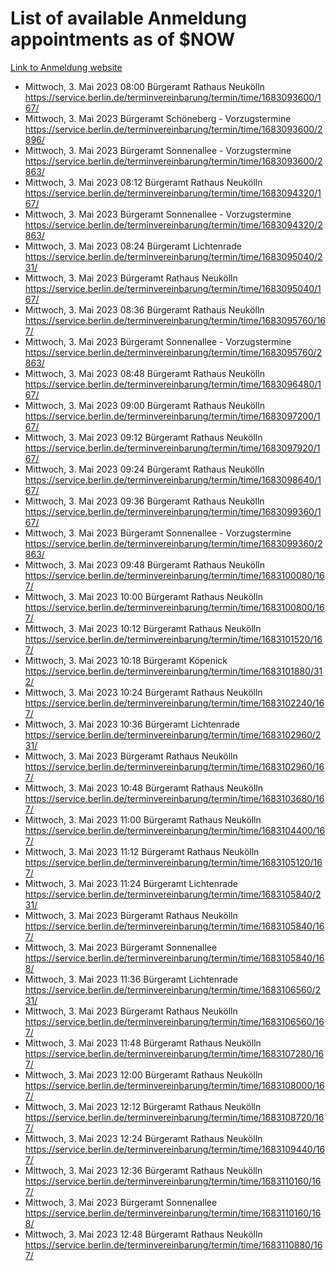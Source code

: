 # List of available Anmeldung appointments as of $NOW
[Link to Anmeldung website](https://service.berlin.de/terminvereinbarung/termin/tag.php?termin=1&anliegen[]=120686&dienstleisterlist=122210,122217,327316,122219,327312,122227,327314,122231,327346,122243,327348,122254,122252,329742,122260,329745,122262,329748,122271,327278,122273,327274,122277,327276,330436,122280,327294,122282,327290,122284,327292,122291,327270,122285,327266,122286,327264,122296,327268,150230,329760,122297,327286,122294,327284,122312,329763,122314,329775,122304,327330,122311,327334,122309,327332,317869,122281,327352,122279,329772,122283,122276,327324,122274,327326,122267,329766,122246,327318,122251,327320,122257,327322,122208,327298,122226,327300&herkunft=http%3A%2F%2Fservice.berlin.de%2Fdienstleistung%2F120686%2F)
- Mittwoch, 3. Mai 2023 08:00 Bürgeramt Rathaus Neukölln https://service.berlin.de/terminvereinbarung/termin/time/1683093600/167/
- Mittwoch, 3. Mai 2023  Bürgeramt Schöneberg - Vorzugstermine https://service.berlin.de/terminvereinbarung/termin/time/1683093600/2896/
- Mittwoch, 3. Mai 2023  Bürgeramt Sonnenallee - Vorzugstermine https://service.berlin.de/terminvereinbarung/termin/time/1683093600/2863/
- Mittwoch, 3. Mai 2023 08:12 Bürgeramt Rathaus Neukölln https://service.berlin.de/terminvereinbarung/termin/time/1683094320/167/
- Mittwoch, 3. Mai 2023  Bürgeramt Sonnenallee - Vorzugstermine https://service.berlin.de/terminvereinbarung/termin/time/1683094320/2863/
- Mittwoch, 3. Mai 2023 08:24 Bürgeramt Lichtenrade https://service.berlin.de/terminvereinbarung/termin/time/1683095040/231/
- Mittwoch, 3. Mai 2023  Bürgeramt Rathaus Neukölln https://service.berlin.de/terminvereinbarung/termin/time/1683095040/167/
- Mittwoch, 3. Mai 2023 08:36 Bürgeramt Rathaus Neukölln https://service.berlin.de/terminvereinbarung/termin/time/1683095760/167/
- Mittwoch, 3. Mai 2023  Bürgeramt Sonnenallee - Vorzugstermine https://service.berlin.de/terminvereinbarung/termin/time/1683095760/2863/
- Mittwoch, 3. Mai 2023 08:48 Bürgeramt Rathaus Neukölln https://service.berlin.de/terminvereinbarung/termin/time/1683096480/167/
- Mittwoch, 3. Mai 2023 09:00 Bürgeramt Rathaus Neukölln https://service.berlin.de/terminvereinbarung/termin/time/1683097200/167/
- Mittwoch, 3. Mai 2023 09:12 Bürgeramt Rathaus Neukölln https://service.berlin.de/terminvereinbarung/termin/time/1683097920/167/
- Mittwoch, 3. Mai 2023 09:24 Bürgeramt Rathaus Neukölln https://service.berlin.de/terminvereinbarung/termin/time/1683098640/167/
- Mittwoch, 3. Mai 2023 09:36 Bürgeramt Rathaus Neukölln https://service.berlin.de/terminvereinbarung/termin/time/1683099360/167/
- Mittwoch, 3. Mai 2023  Bürgeramt Sonnenallee - Vorzugstermine https://service.berlin.de/terminvereinbarung/termin/time/1683099360/2863/
- Mittwoch, 3. Mai 2023 09:48 Bürgeramt Rathaus Neukölln https://service.berlin.de/terminvereinbarung/termin/time/1683100080/167/
- Mittwoch, 3. Mai 2023 10:00 Bürgeramt Rathaus Neukölln https://service.berlin.de/terminvereinbarung/termin/time/1683100800/167/
- Mittwoch, 3. Mai 2023 10:12 Bürgeramt Rathaus Neukölln https://service.berlin.de/terminvereinbarung/termin/time/1683101520/167/
- Mittwoch, 3. Mai 2023 10:18 Bürgeramt Köpenick https://service.berlin.de/terminvereinbarung/termin/time/1683101880/312/
- Mittwoch, 3. Mai 2023 10:24 Bürgeramt Rathaus Neukölln https://service.berlin.de/terminvereinbarung/termin/time/1683102240/167/
- Mittwoch, 3. Mai 2023 10:36 Bürgeramt Lichtenrade https://service.berlin.de/terminvereinbarung/termin/time/1683102960/231/
- Mittwoch, 3. Mai 2023  Bürgeramt Rathaus Neukölln https://service.berlin.de/terminvereinbarung/termin/time/1683102960/167/
- Mittwoch, 3. Mai 2023 10:48 Bürgeramt Rathaus Neukölln https://service.berlin.de/terminvereinbarung/termin/time/1683103680/167/
- Mittwoch, 3. Mai 2023 11:00 Bürgeramt Rathaus Neukölln https://service.berlin.de/terminvereinbarung/termin/time/1683104400/167/
- Mittwoch, 3. Mai 2023 11:12 Bürgeramt Rathaus Neukölln https://service.berlin.de/terminvereinbarung/termin/time/1683105120/167/
- Mittwoch, 3. Mai 2023 11:24 Bürgeramt Lichtenrade https://service.berlin.de/terminvereinbarung/termin/time/1683105840/231/
- Mittwoch, 3. Mai 2023  Bürgeramt Rathaus Neukölln https://service.berlin.de/terminvereinbarung/termin/time/1683105840/167/
- Mittwoch, 3. Mai 2023  Bürgeramt Sonnenallee https://service.berlin.de/terminvereinbarung/termin/time/1683105840/168/
- Mittwoch, 3. Mai 2023 11:36 Bürgeramt Lichtenrade https://service.berlin.de/terminvereinbarung/termin/time/1683106560/231/
- Mittwoch, 3. Mai 2023  Bürgeramt Rathaus Neukölln https://service.berlin.de/terminvereinbarung/termin/time/1683106560/167/
- Mittwoch, 3. Mai 2023 11:48 Bürgeramt Rathaus Neukölln https://service.berlin.de/terminvereinbarung/termin/time/1683107280/167/
- Mittwoch, 3. Mai 2023 12:00 Bürgeramt Rathaus Neukölln https://service.berlin.de/terminvereinbarung/termin/time/1683108000/167/
- Mittwoch, 3. Mai 2023 12:12 Bürgeramt Rathaus Neukölln https://service.berlin.de/terminvereinbarung/termin/time/1683108720/167/
- Mittwoch, 3. Mai 2023 12:24 Bürgeramt Rathaus Neukölln https://service.berlin.de/terminvereinbarung/termin/time/1683109440/167/
- Mittwoch, 3. Mai 2023 12:36 Bürgeramt Rathaus Neukölln https://service.berlin.de/terminvereinbarung/termin/time/1683110160/167/
- Mittwoch, 3. Mai 2023  Bürgeramt Sonnenallee https://service.berlin.de/terminvereinbarung/termin/time/1683110160/168/
- Mittwoch, 3. Mai 2023 12:48 Bürgeramt Rathaus Neukölln https://service.berlin.de/terminvereinbarung/termin/time/1683110880/167/
